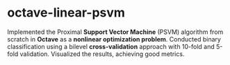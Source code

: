 # octave-linear-psvm
Implemented the Proximal **Support Vector Machine** (PSVM) algorithm from scratch in **Octave** as a **nonlinear optimization problem**. Conducted binary classification using a bilevel **cross-validation** approach with 10-fold and 5-fold validation. Visualized the results, achieving good metrics.
